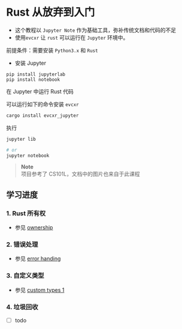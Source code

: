 # Rust 从放弃到入门

- 这个教程以 `Jupyter Note` 作为基础工具，弥补传统文档和代码的不足
- 使用`evcxr` 让 `rust` 可以运行在 `Jupyter` 环境中。

前提条件：需要安装 `Python3.x` 和 `Rust`

- 安装 Jupyter

```
pip install jupyterlab
pip install notebook
```

在 Jupyter 中运行 Rust 代码

可以运行如下的命令安装 `evcxr`

```sh
cargo install evcxr_jupyter
```

执行
```sh
jupyter lib

# or
jupyter notebook
```

> **Note**  
项目参考了 CS101L，文档中的图片也来自于此课程

## 学习进度
### 1. Rust 所有权
- 参见 [ownership](./ownership.ipynb)

### 2. 错误处理
- 参见 [error handing](./error-handling.ipynb)

### 3. 自定义类型
- 参见 [custom types 1](./custom-types-1.ipynb)

### 4. 垃圾回收
- [ ] todo
